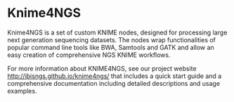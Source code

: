 # Knime4NGS
Knime4NGS is a set of custom KNIME nodes, designed for processing large next generation sequencing datasets. The nodes wrap functionalities of popular command line tools like BWA, Samtools and GATK and allow an easy creation of comprehensive NGS KNIME workflows.

For more information about KNIME4NGS, see our project website http://ibisngs.github.io/knime4ngs/ that includes a quick start guide and a comprehensive documentation including detailed descriptions and usage examples.
